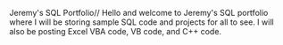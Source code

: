 Jeremy's  SQL Portfolio//
Hello and welcome to Jeremy's SQL portfolio where I will be storing sample SQL code and projects for all to see. I will also be posting Excel VBA code, VB code, and C++ code.
